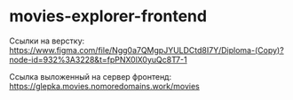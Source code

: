 # movies-explorer-frontend

Ссылки на верстку: 
https://www.figma.com/file/Ngg0a7QMgpJYULDCtd8I7Y/Diploma-(Copy)?node-id=932%3A3228&t=fpPNX0lX0yuQc8T7-1

Ссылка выложенный на сервер фронтенд: https://glepka.movies.nomoredomains.work/movies

